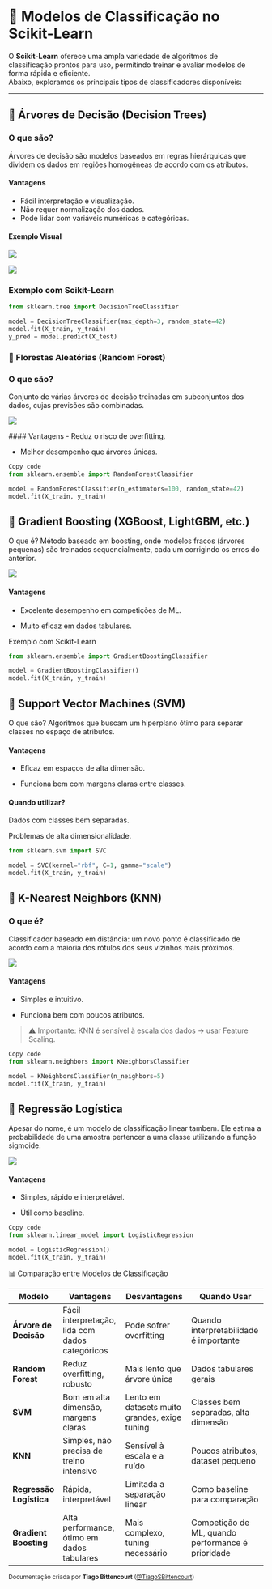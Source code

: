 # 🌲 Modelos de Classificação no Scikit-Learn

O **Scikit-Learn** oferece uma ampla variedade de algoritmos de classificação prontos para uso, permitindo treinar e avaliar modelos de forma rápida e eficiente.  
Abaixo, exploramos os principais tipos de classificadores disponíveis:

---

## 🔹 Árvores de Decisão (Decision Trees)

### O que são?
Árvores de decisão são modelos baseados em regras hierárquicas que dividem os dados em regiões homogêneas de acordo com os atributos.  

#### Vantagens
- Fácil interpretação e visualização.  
- Não requer normalização dos dados.  
- Pode lidar com variáveis numéricas e categóricas.  

####  Exemplo Visual
<p> <img src="./assets/simple_didatic_decision_tree.png"> </p>
<p> <img src="./assets/tree_classification_exemple.gif"> </p>

### Exemplo com Scikit-Learn
```python
from sklearn.tree import DecisionTreeClassifier

model = DecisionTreeClassifier(max_depth=3, random_state=42)
model.fit(X_train, y_train)
y_pred = model.predict(X_test)
```
### 🔹 Florestas Aleatórias (Random Forest)
### O que são?
Conjunto de várias árvores de decisão treinadas em subconjuntos dos dados, cujas previsões são combinadas.
<p> <img src="./assets/exemple_on_random_forest.png"> </p>
#### Vantagens
- Reduz o risco de overfitting.

- Melhor desempenho que árvores únicas.

```python
Copy code
from sklearn.ensemble import RandomForestClassifier

model = RandomForestClassifier(n_estimators=100, random_state=42)
model.fit(X_train, y_train)
```
## 🔹 Gradient Boosting (XGBoost, LightGBM, etc.)
O que é?
Método baseado em boosting, onde modelos fracos (árvores pequenas) são treinados sequencialmente, cada um corrigindo os erros do anterior.

<p> <img src="./assets/exemple_on_XGBoost.png"> </p>

#### Vantagens
- Excelente desempenho em competições de ML.

- Muito eficaz em dados tabulares.

Exemplo com Scikit-Learn
```python
from sklearn.ensemble import GradientBoostingClassifier

model = GradientBoostingClassifier()
model.fit(X_train, y_train)
```

## 🔹 Support Vector Machines (SVM)
O que são?
Algoritmos que buscam um hiperplano ótimo para separar classes no espaço de atributos.

#### Vantagens
- Eficaz em espaços de alta dimensão.

- Funciona bem com margens claras entre classes.

#### Quando utilizar?
Dados com classes bem separadas.

Problemas de alta dimensionalidade.

```python
from sklearn.svm import SVC

model = SVC(kernel="rbf", C=1, gamma="scale")
model.fit(X_train, y_train)
```

## 🔹 K-Nearest Neighbors (KNN)
### O que é?
Classificador baseado em distância: um novo ponto é classificado de acordo com a maioria dos rótulos dos seus vizinhos mais próximos.

<p> <img src="./assets/example_on_KNN_classifier.png"> </p>

#### Vantagens
- Simples e intuitivo.

- Funciona bem com poucos atributos.

> ⚠️ Importante: KNN é sensível à escala dos dados → usar Feature Scaling.

```python
Copy code
from sklearn.neighbors import KNeighborsClassifier

model = KNeighborsClassifier(n_neighbors=5)
model.fit(X_train, y_train)
```
## 🔹 Regressão Logística
Apesar do nome, é um modelo de classificação linear tambem.
Ele estima a probabilidade de uma amostra pertencer a uma classe utilizando a função sigmoide.

<p> <img src="./assets/exemple_on_logistic_regression.png"> </p>

#### Vantagens
- Simples, rápido e interpretável.

- Útil como baseline.

```python
Copy code
from sklearn.linear_model import LogisticRegression

model = LogisticRegression()
model.fit(X_train, y_train)
```

📊 Comparação entre Modelos de Classificação

| Modelo                  | Vantagens                                       | Desvantagens                                  | Quando Usar                                       |
| ----------------------- | ----------------------------------------------- | --------------------------------------------- | ------------------------------------------------- |
| **Árvore de Decisão**   | Fácil interpretação, lida com dados categóricos | Pode sofrer overfitting                       | Quando interpretabilidade é importante            |
| **Random Forest**       | Reduz overfitting, robusto                      | Mais lento que árvore única                   | Dados tabulares gerais                            |
| **SVM**                 | Bom em alta dimensão, margens claras            | Lento em datasets muito grandes, exige tuning | Classes bem separadas, alta dimensão              |
| **KNN**                 | Simples, não precisa de treino intensivo        | Sensível à escala e a ruído                   | Poucos atributos, dataset pequeno                 |
| **Regressão Logística** | Rápida, interpretável                           | Limitada a separação linear                   | Como baseline para comparação                     |
| **Gradient Boosting**   | Alta performance, ótimo em dados tabulares      | Mais complexo, tuning necessário              | Competição de ML, quando performance é prioridade |

<sub>Documentação criada por **Tiago Bittencourt** ([@TiagoSBittencourt](https://github.com/TiagoSBittencourt))</sub>